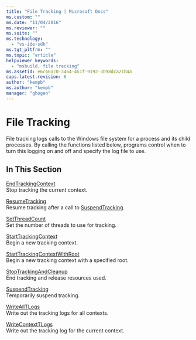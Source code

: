 ```yaml
---
title: "File Tracking | Microsoft Docs"
ms.custom: ""
ms.date: "11/04/2016"
ms.reviewer: ""
ms.suite: ""
ms.technology: 
  - "vs-ide-sdk"
ms.tgt_pltfrm: ""
ms.topic: "article"
helpviewer_keywords: 
  - "msbuild, file tracking"
ms.assetid: e6c66ac0-3464-451f-9192-3b98dca21b4a
caps.latest.revision: 6
author: "kempb"
ms.author: "kempb"
manager: "ghogen"
---
```

# File Tracking
File tracking logs calls to the Windows file system for a process and its child processes. By calling the functions listed below, programs control when to turn this logging on and off and specify the log file to use.  
  
## In This Section  
 [EndTrackingContext](../msbuild/endtrackingcontext.md)  
 Stop tracking the current context.  
  
 [ResumeTracking](../msbuild/resumetracking.md)  
 Resume tracking after a call to [SuspendTracking](../msbuild/suspendtracking.md).  
  
 [SetThreadCount](../msbuild/setthreadcount.md)  
 Set the number of threads to use for tracking.  
  
 [StartTrackingContext](../msbuild/starttrackingcontext.md)  
 Begin a new tracking context.  
  
 [StartTrackingContextWithRoot](../msbuild/starttrackingcontextwithroot.md)  
 Begin a new tracking context with a specified root.  
  
 [StopTrackingAndCleanup](../msbuild/stoptrackingandcleanup.md)  
 End tracking and release resources used.  
  
 [SuspendTracking](../msbuild/suspendtracking.md)  
 Temporarily suspend tracking.  
  
 [WriteAllTLogs](../msbuild/writealltlogs.md)  
 Write out the tracking logs for all contexts.  
  
 [WriteContextTLogs](../msbuild/writecontexttlogs.md)  
 Write out the tracking log for the current context.
